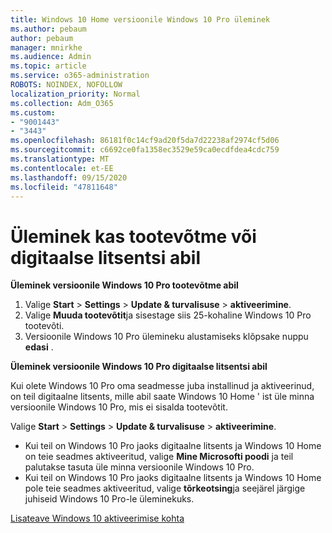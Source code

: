 ```yaml
---
title: Windows 10 Home versioonile Windows 10 Pro üleminek
ms.author: pebaum
author: pebaum
manager: mnirkhe
ms.audience: Admin
ms.topic: article
ms.service: o365-administration
ROBOTS: NOINDEX, NOFOLLOW
localization_priority: Normal
ms.collection: Adm_O365
ms.custom:
- "9001443"
- "3443"
ms.openlocfilehash: 86181f0c14cf9ad20f5da7d22238af2974cf5d06
ms.sourcegitcommit: c6692ce0fa1358ec3529e59ca0ecdfdea4cdc759
ms.translationtype: MT
ms.contentlocale: et-EE
ms.lasthandoff: 09/15/2020
ms.locfileid: "47811648"
---
```

# <a name="upgrade-using-either-a-product-key-or-a-digital-license"></a>Üleminek kas tootevõtme või digitaalse litsentsi abil

**Üleminek versioonile Windows 10 Pro tootevõtme abil**

1. Valige **Start**  >  **Settings**  >  **Update & turvalisuse**  >  **aktiveerimine**.
2. Valige **Muuda tootevõtit**ja sisestage siis 25-kohaline Windows 10 Pro tootevõti.
3. Versioonile Windows 10 Pro ülemineku alustamiseks klõpsake nuppu **edasi** .

**Üleminek versioonile Windows 10 Pro digitaalse litsentsi abil**

Kui olete Windows 10 Pro oma seadmesse juba installinud ja aktiveerinud, on teil digitaalne litsents, mille abil saate Windows 10 Home ' ist üle minna versioonile Windows 10 Pro, mis ei sisalda tootevõtit.

Valige **Start**  >  **Settings**  >  **Update & turvalisuse**  >  **aktiveerimine**.

- Kui teil on Windows 10 Pro jaoks digitaalne litsents ja Windows 10 Home on teie seadmes aktiveeritud, valige **Mine Microsofti poodi** ja teil palutakse tasuta üle minna versioonile Windows 10 Pro.
- Kui teil on Windows 10 Pro jaoks digitaalne litsents ja Windows 10 Home pole teie seadmes aktiveeritud, valige **tõrkeotsing**ja seejärel järgige juhiseid Windows 10 Pro-le üleminekuks.

[Lisateave Windows 10 aktiveerimise kohta](https://support.microsoft.com/help/12440)
